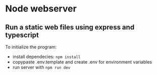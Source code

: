 # Node webserver

## Run a static web files using express and typescript

To initialize the program:

- install dependecies: `npm install`
- copypaste .env.template and create .env for environment variables
- run server with `npm run dev`
